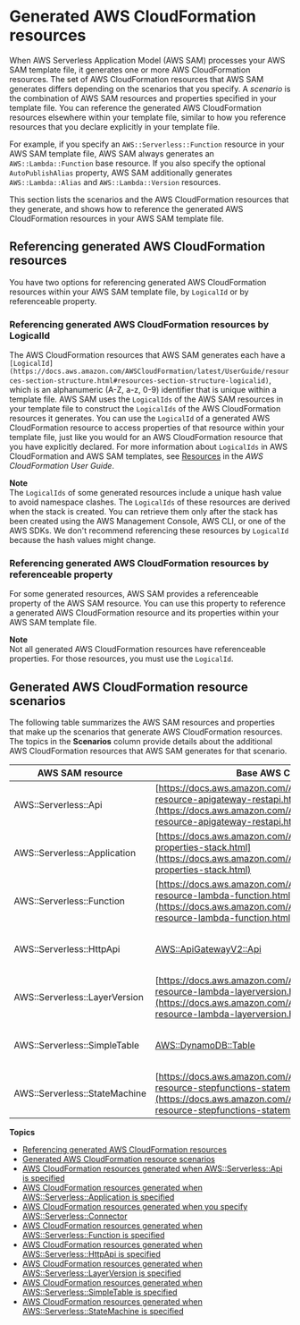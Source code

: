 # Generated AWS CloudFormation resources<a name="sam-specification-generated-resources"></a>

When AWS Serverless Application Model \(AWS SAM\) processes your AWS SAM template file, it generates one or more AWS CloudFormation resources\. The set of AWS CloudFormation resources that AWS SAM generates differs depending on the scenarios that you specify\. A *scenario* is the combination of AWS SAM resources and properties specified in your template file\. You can reference the generated AWS CloudFormation resources elsewhere within your template file, similar to how you reference resources that you declare explicitly in your template file\.

For example, if you specify an `AWS::Serverless::Function` resource in your AWS SAM template file, AWS SAM always generates an `AWS::Lambda::Function` base resource\. If you also specify the optional `AutoPublishAlias` property, AWS SAM additionally generates `AWS::Lambda::Alias` and `AWS::Lambda::Version` resources\.

This section lists the scenarios and the AWS CloudFormation resources that they generate, and shows how to reference the generated AWS CloudFormation resources in your AWS SAM template file\.

## Referencing generated AWS CloudFormation resources<a name="sam-specification-generated-resources-referencing"></a>

You have two options for referencing generated AWS CloudFormation resources within your AWS SAM template file, by `LogicalId` or by referenceable property\.

### Referencing generated AWS CloudFormation resources by LogicalId<a name="sam-specification-generated-resources-referencing-logicalid"></a>

The AWS CloudFormation resources that AWS SAM generates each have a `[LogicalId](https://docs.aws.amazon.com/AWSCloudFormation/latest/UserGuide/resources-section-structure.html#resources-section-structure-logicalid)`, which is an alphanumeric \(A\-Z, a\-z, 0\-9\) identifier that is unique within a template file\. AWS SAM uses the `LogicalIds` of the AWS SAM resources in your template file to construct the `LogicalIds` of the AWS CloudFormation resources it generates\. You can use the `LogicalId` of a generated AWS CloudFormation resource to access properties of that resource within your template file, just like you would for an AWS CloudFormation resource that you have explicitly declared\. For more information about `LogicalIds` in AWS CloudFormation and AWS SAM templates, see [Resources](https://docs.aws.amazon.com/AWSCloudFormation/latest/UserGuide/resources-section-structure.html) in the *AWS CloudFormation User Guide*\.

**Note**  
The `LogicalIds` of some generated resources include a unique hash value to avoid namespace clashes\. The `LogicalIds` of these resources are derived when the stack is created\. You can retrieve them only after the stack has been created using the AWS Management Console, AWS CLI, or one of the AWS SDKs\. We don't recommend referencing these resources by `LogicalId` because the hash values might change\.

### Referencing generated AWS CloudFormation resources by referenceable property<a name="sam-specification-generated-resources-referencing-referenceable-property"></a>

For some generated resources, AWS SAM provides a referenceable property of the AWS SAM resource\. You can use this property to reference a generated AWS CloudFormation resource and its properties within your AWS SAM template file\.

**Note**  
Not all generated AWS CloudFormation resources have referenceable properties\. For those resources, you must use the `LogicalId`\.

## Generated AWS CloudFormation resource scenarios<a name="sam-specification-generated-resources-scenarios"></a>

The following table summarizes the AWS SAM resources and properties that make up the scenarios that generate AWS CloudFormation resources\. The topics in the **Scenarios** column provide details about the additional AWS CloudFormation resources that AWS SAM generates for that scenario\.


| AWS SAM resource | Base AWS CloudFormation resource | Scenarios | 
| --- | --- | --- | 
| AWS::Serverless::Api  | [https://docs.aws.amazon.com/AWSCloudFormation/latest/UserGuide/aws-resource-apigateway-restapi.html](https://docs.aws.amazon.com/AWSCloudFormation/latest/UserGuide/aws-resource-apigateway-restapi.html) |  [\[See the AWS documentation website for more details\]](http://docs.aws.amazon.com/serverless-application-model/latest/developerguide/sam-specification-generated-resources.html)  | 
| AWS::Serverless::Application  | [https://docs.aws.amazon.com/AWSCloudFormation/latest/UserGuide/aws-properties-stack.html](https://docs.aws.amazon.com/AWSCloudFormation/latest/UserGuide/aws-properties-stack.html) |  [\[See the AWS documentation website for more details\]](http://docs.aws.amazon.com/serverless-application-model/latest/developerguide/sam-specification-generated-resources.html)  | 
| AWS::Serverless::Function | [https://docs.aws.amazon.com/AWSCloudFormation/latest/UserGuide/aws-resource-lambda-function.html](https://docs.aws.amazon.com/AWSCloudFormation/latest/UserGuide/aws-resource-lambda-function.html) |  [\[See the AWS documentation website for more details\]](http://docs.aws.amazon.com/serverless-application-model/latest/developerguide/sam-specification-generated-resources.html)  | 
| AWS::Serverless::HttpApi | [AWS::ApiGatewayV2::Api](https://docs.aws.amazon.com/AWSCloudFormation/latest/UserGuide/aws-resource-apigatewayv2-api.html) |  [\[See the AWS documentation website for more details\]](http://docs.aws.amazon.com/serverless-application-model/latest/developerguide/sam-specification-generated-resources.html)  | 
| AWS::Serverless::LayerVersion  | [https://docs.aws.amazon.com/AWSCloudFormation/latest/UserGuide/aws-resource-lambda-layerversion.html](https://docs.aws.amazon.com/AWSCloudFormation/latest/UserGuide/aws-resource-lambda-layerversion.html) |  [\[See the AWS documentation website for more details\]](http://docs.aws.amazon.com/serverless-application-model/latest/developerguide/sam-specification-generated-resources.html)  | 
| AWS::Serverless::SimpleTable  | [AWS::DynamoDB::Table](https://docs.aws.amazon.com/AWSCloudFormation/latest/UserGuide/aws-resource-dynamodb-table.html) |  [\[See the AWS documentation website for more details\]](http://docs.aws.amazon.com/serverless-application-model/latest/developerguide/sam-specification-generated-resources.html)  | 
| AWS::Serverless::StateMachine  | [https://docs.aws.amazon.com/AWSCloudFormation/latest/UserGuide/aws-resource-stepfunctions-statemachine.html](https://docs.aws.amazon.com/AWSCloudFormation/latest/UserGuide/aws-resource-stepfunctions-statemachine.html) |  [\[See the AWS documentation website for more details\]](http://docs.aws.amazon.com/serverless-application-model/latest/developerguide/sam-specification-generated-resources.html)  | 

**Topics**
+ [Referencing generated AWS CloudFormation resources](#sam-specification-generated-resources-referencing)
+ [Generated AWS CloudFormation resource scenarios](#sam-specification-generated-resources-scenarios)
+ [AWS CloudFormation resources generated when AWS::Serverless::Api is specified](sam-specification-generated-resources-api.md)
+ [AWS CloudFormation resources generated when AWS::Serverless::Application is specified](sam-specification-generated-resources-application.md)
+ [AWS CloudFormation resources generated when you specify AWS::Serverless::Connector](sam-specification-generated-resources-connector.md)
+ [AWS CloudFormation resources generated when AWS::Serverless::Function is specified](sam-specification-generated-resources-function.md)
+ [AWS CloudFormation resources generated when AWS::Serverless::HttpApi is specified](sam-specification-generated-resources-httpapi.md)
+ [AWS CloudFormation resources generated when AWS::Serverless::LayerVersion is specified](sam-specification-generated-resources-layerversion.md)
+ [AWS CloudFormation resources generated when AWS::Serverless::SimpleTable is specified](sam-specification-generated-resources-simpletable.md)
+ [AWS CloudFormation resources generated when AWS::Serverless::StateMachine is specified](sam-specification-generated-resources-statemachine.md)